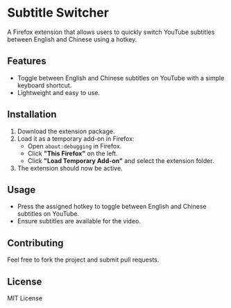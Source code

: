 # Subtitle Switcher

A Firefox extension that allows users to quickly switch YouTube subtitles between English and Chinese using a hotkey.

## Features

- Toggle between English and Chinese subtitles on YouTube with a simple keyboard shortcut.
- Lightweight and easy to use.

## Installation

1. Download the extension package.
2. Load it as a temporary add-on in Firefox:
   - Open `about:debugging` in Firefox.
   - Click **"This Firefox"** on the left.
   - Click **"Load Temporary Add-on"** and select the extension folder.
3. The extension should now be active.

## Usage

- Press the assigned hotkey to toggle between English and Chinese subtitles on YouTube.
- Ensure subtitles are available for the video.

## Contributing

Feel free to fork the project and submit pull requests.

## License

MIT License
